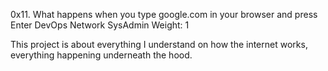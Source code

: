 0x11. What happens when you type google.com in your browser and press Enter
DevOps
Network
SysAdmin
 Weight: 1

This project is about everything I understand on how the internet works, everything happening underneath the hood.
